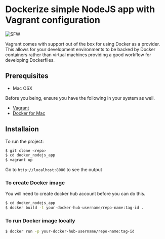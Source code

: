 # Dockerize simple NodeJS app with Vagrant configuration
![SFW](http://forthebadge.com/images/badges/kinda-sfw.svg)

Vagrant comes with support out of the box for using Docker as a provider. This allows for your development environments to be backed by Docker containers rather than virtual machines providing a good workflow for developing Dockerfiles.

## Prerequisites
* Mac OSX

Before you being, ensure you have the following in your system as well.
* [Vagrant](https://www.vagrantup.com/downloads.html)
* [Docker for Mac](https://docs.docker.com/engine/installation/mac/#/docker-for-mac)

## Installaion
To run the project:
```bash
$ git clone <repo>
$ cd docker_nodejs_app
$ vagrant up
```

Go to `http://localhost:8080` to see the output

### To create Docker image
You will need to create docker hub account before you can do this.
```bash
$ cd docker_nodejs_app
$ docker build -t your-docker-hub-username/repo-name:tag-id .
```

### To run Docker image locally
```bash
$ docker run -p your-docker-hub-username/repo-name:tag-id
```
